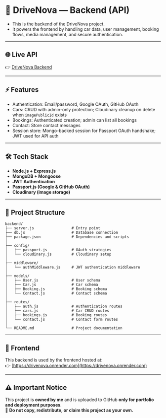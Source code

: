 # 🚗 DriveNova — Backend (API)
- This is the backend of the DriveNova project.  
- It powers the frontend by handling car data, user management, booking flows, media management, and secure authentication.

---

## 🌐 Live API
👉 [DriveNova Backend](https://drivenova-backend.onrender.com)

---

## ⚡ Features
- Authentication: Email/password, Google OAuth, GitHub OAuth
- Cars: CRUD with admin-only protection; Cloudinary cleanup on delete when `imagePublicId` exists
- Bookings: Authenticated creation; admin can list all bookings
- Contact: Store contact messages
- Session store: Mongo-backed session for Passport OAuth handshake; JWT used for API auth

---

## 🛠️ Tech Stack
- **Node.js + Express.js**
- **MongoDB + Mongoose**
- **JWT Authentication**
- **Passport.js (Google & GitHub OAuth)**
- **Cloudinary (image storage)**

---

## 📂 Project Structure
```plaintext
backend/
├── server.js                 # Entry point
├── db.js                     # Database connection
├── package.json              # Dependencies and scripts
│
├── config/
│   ├── passport.js           # OAuth strategies
│   └── cloudinary.js         # Cloudinary setup
│
├── middleware/
│   └── authMiddleware.js     # JWT authentication middleware
│
├── models/
│   ├── User.js               # User schema
│   ├── Car.js                # Car schema
│   ├── Booking.js            # Booking schema
│   └── Contact.js            # Contact schema
│
├── routes/
│   ├── auth.js               # Authentication routes
│   ├── cars.js               # Car CRUD routes
│   ├── bookings.js           # Booking routes
│   └── contact.js            # Contact form routes
│
└── README.md                 # Project documentation
```

---

## 🔗 Frontend
This backend is used by the frontend hosted at:  
👉 [https://drivenova.onrender.com](https://drivenova.onrender.com)

---

## ⚠️ Important Notice
This project is **owned by me** and is uploaded to GitHub **only for portfolio and deployment purposes**.  
🚫 **Do not copy, redistribute, or claim this project as your own.**
